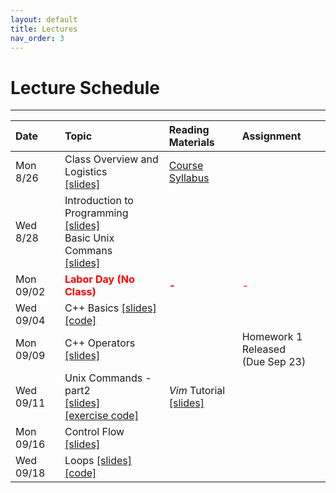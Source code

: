 ```yaml
---
layout: default
title: Lectures
nav_order: 3
---
```

# Lecture Schedule

---

<div class="code-example" markdown="1">

| Date           | Topic                                                         |  Reading Materials                                   | Assignment        |
|:---------------|:--------------------------------------------------------------|:-----------------------------------------------------|:------------------|
| Mon 8/26   | Class Overview and Logistics<br/> [[slides]](../../assets/files/lecs/lec1_course_info.pdf) | [Course Syllabus](../../assets/files/syllabus-cop3363-fall24.pdf) |     |
| Wed 8/28   | Introduction to Programming<br/> [[slides]](../../assets/files/lecs/lec2_intro_to_program.pdf) <br/> Basic Unix Commans<br/> [[slides]](../../assets/files/lecs/lec2_basic_unix_commands.pdf) |       |     |
| Mon 09/02|  <b><span style="color:red">Labor Day (No Class)</span></b> | <b><span style="color:red">-</span></b> | <span style="color:red">-</span> |
| Wed 09/04   | C++ Basics [[slides]](../../assets/files/lecs/lec4_cpp_basics.pdf) [[code]](https://github.com/cop3363fall2024/cop3363fall2024demos/tree/main/lec4) |       |     |
| Mon 09/09   | C++ Operators [[slides]](../../assets/files/lecs/lec5_cpp_operators.pdf) |       |  Homework 1 Released <br/> (Due Sep 23)   |
| Wed 09/11   | Unix Commands - part2 <br/> [[slides]](../../assets/files/lecs/lec6_unix_commands_part2.pdf) <br/> [[exercise code]](https://github.com/cop3363fall2024/cop3363fall2024demos/blob/main/lec6/payments.cpp)|   *Vim* Tutorial <br/>[[slides]](../../assets/files/vimGuide.pdf)    |    |
| Mon 09/16   | Control Flow [[slides]](../../assets/files/lecs/lec7_control_flow.pdf) |       |     |
| Wed 09/18   | Loops [[slides]](../../assets/files/lecs/lec7_loops.pdf) <br/> [[code]](https://github.com/cop3363fall2024/cop3363fall2024demos/blob/main/lec8/rec.cpp) |       |     |

</div>

<!-- <div class="code-example" markdown="1">

| Date           | Topic                                                         |  Reading Materials                                   | Assignment        |
|:---------------|:--------------------------------------------------------------|:-----------------------------------------------------|:------------------|
| Tue 01/09   | [Class Overview](../../assets/files/syllabus-cop3363-fall24.pdf): Probabilistic Machine Learning: Definition, Course Topics | PRML Ch10.5 pp493-496 |   HW 1 Realeased Due on 02/16  |
| Tue 01/09   | [Class Overview](../../assets/files/syllabus-cop3363-fall24.pdf): Probabilistic Machine Learning: Definition, Course Topics | PRML Ch10.5 pp493-496 |   HW 1 Realeased Due on 02/16  |
| Tue 01/09   | [Class Overview](../../assets/files/syllabus-cop3363-fall24.pdf): Probabilistic Machine Learning: Definition, Course Topics | PRML Ch10.5 pp493-496 |   HW 1 Realeased Due on 02/16  |
| Tue 01/09|  <span style="color:red">Spring Break</span> | <span style="color:red">-</span> | <span style="color:red">-</span> |
| Tue 01/09|  <span style="color:red">Cancelled</span> | <span style="color:red">-</span> | <span style="color:red">-</span> |


</div> -->
